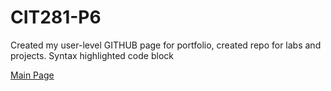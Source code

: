 # CIT281-P6

Created my user-level GITHUB page for portfolio, created repo for labs and projects. Syntax highlighted code block

[Main Page](https://c-stockdale.github.io/)
